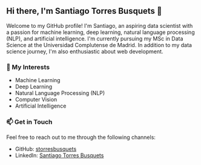 ## Hi there, I'm Santiago Torres Busquets 👋

Welcome to my GitHub profile! I'm Santiago, an aspiring data scientist with a passion for machine learning, deep learning, natural language processing (NLP), and artificial intelligence. I'm currently pursuing my MSc in Data Science at the Universidad Complutense de Madrid. In addition to my data science journey, I'm also enthusiastic about web development.

### 🔭 My Interests
- Machine Learning
- Deep Learning
- Natural Language Processing (NLP)
- Computer Vision
- Artificial Intelligence

### 📫 Get in Touch
Feel free to reach out to me through the following channels:
- GitHub: [storresbusquets](https://github.com/storresbusquets)
- LinkedIn: [Santiago Torres Busquets](https://www.linkedin.com/in/santiago-torres-busquets/)
